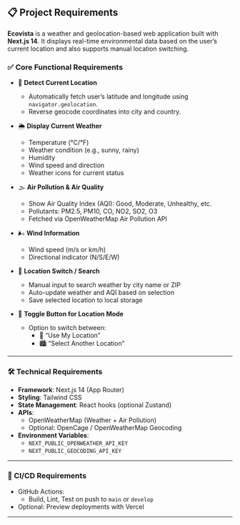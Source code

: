 ## 📋 Project Requirements

**Ecovista** is a weather and geolocation-based web application built with **Next.js 14**. It displays real-time environmental data based on the user’s current location and also supports manual location switching.

### ✅ Core Functional Requirements

- 📍 **Detect Current Location**
  - Automatically fetch user’s latitude and longitude using `navigator.geolocation`.
  - Reverse geocode coordinates into city and country.

- 🌦️ **Display Current Weather**
  - Temperature (°C/°F)
  - Weather condition (e.g., sunny, rainy)
  - Humidity
  - Wind speed and direction
  - Weather icons for current status

- 🌫️ **Air Pollution & Air Quality**
  - Show Air Quality Index (AQI): Good, Moderate, Unhealthy, etc.
  - Pollutants: PM2.5, PM10, CO, NO2, SO2, O3
  - Fetched via OpenWeatherMap Air Pollution API

- 🌬️ **Wind Information**
  - Wind speed (m/s or km/h)
  - Directional indicator (N/S/E/W)

- 🔁 **Location Switch / Search**
  - Manual input to search weather by city name or ZIP
  - Auto-update weather and AQI based on selection
  - Save selected location to local storage

- 🧭 **Toggle Button for Location Mode**
  - Option to switch between:
    - 📍 “Use My Location”
    - 🏙️ “Select Another Location”

---

### 🛠️ Technical Requirements

- **Framework**: Next.js 14 (App Router)
- **Styling**: Tailwind CSS
- **State Management**: React hooks (optional Zustand)
- **APIs**:
  - OpenWeatherMap (Weather + Air Pollution)
  - Optional: OpenCage / OpenWeatherMap Geocoding
- **Environment Variables**:
  - `NEXT_PUBLIC_OPENWEATHER_API_KEY`
  - `NEXT_PUBLIC_GEOCODING_API_KEY`

---

### 🧪 CI/CD Requirements

- GitHub Actions:
  - Build, Lint, Test on push to `main` or `develop`
- Optional: Preview deployments with Vercel

---



